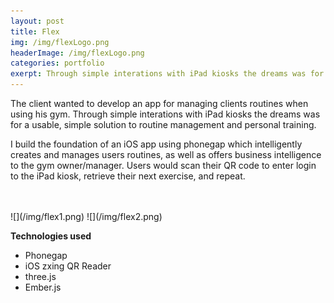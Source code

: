 ```yaml
---
layout: post
title: Flex
img: /img/flexLogo.png
headerImage: /img/flexLogo.png
categories: portfolio
exerpt: Through simple interations with iPad kiosks the dreams was for a usable, simple solution to routine management and personal training.
---
```


The client wanted to develop an app for managing clients routines when using his gym. Through simple interations with iPad kiosks the dreams was for a usable, simple solution to routine management and personal training.

I build the foundation of an iOS app using phonegap which intelligently creates and manages users routines, as well as offers business intelligence to the gym owner/manager. Users would scan their QR code to enter login to the iPad kiosk, retrieve their next exercise, and repeat.

<br>
<br>
![](/img/flex1.png)
![](/img/flex2.png)

<br>

__Technologies used__
- Phonegap
- iOS zxing QR Reader
- three.js
- Ember.js